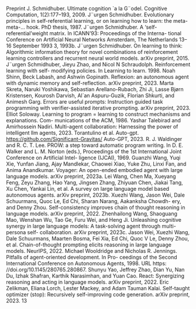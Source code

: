 Preprint
J. Schmidhuber. Ultimate cognition `a la G¨odel. Cognitive Computation, 1(2):177–193, 2009.
J¨urgen Schmidhuber. Evolutionary principles in self-referential learning, or on learning how to
learn: the meta-meta-... hook. PhD thesis, 1987.
J¨urgen Schmidhuber. A ‘self-referential’weight matrix. In ICANN’93: Proceedings of the Interna-
tional Conference on Artificial Neural Networks Amsterdam, The Netherlands 13–16 September
1993 3, 1993b.
J¨urgen Schmidhuber. On learning to think: Algorithmic information theory for novel combinations
of reinforcement learning controllers and recurrent neural world models. arXiv preprint, 2015.
J¨urgen Schmidhuber, Jieyu Zhao, and Nicol N Schraudolph. Reinforcement learning with self-
modifying policies. In Learning to learn. 1998.
Noah Shinn, Beck Labash, and Ashwin Gopinath. Reflexion: an autonomous agent with dynamic
memory and self-reflection. arXiv preprint, 2023.
Marta Skreta, Naruki Yoshikawa, Sebastian Arellano-Rubach, Zhi Ji, Lasse Bjørn Kristensen,
Kourosh Darvish, Al´an Aspuru-Guzik, Florian Shkurti, and Animesh Garg. Errors are useful
prompts: Instruction guided task programming with verifier-assisted iterative prompting. arXiv
preprint, 2023.
Elliot Soloway. Learning to program = learning to construct mechanisms and explanations. Com-
munications of the ACM, 1986.
Yashar Talebirad and Amirhossein Nadiri.
Multi-agent collaboration: Harnessing the power of
intelligent llm agents, 2023.
Torantulino et al.
Auto-gpt.
https://github.com/Significant-Gravitas/
Auto-GPT, 2023.
R. J. Waldinger and R. C. T. Lee. PROW: a step toward automatic program writing. In D. E. Walker
and L. M. Norton (eds.), Proceedings of the 1st International Joint Conference on Artificial Intel-
ligence (IJCAI), 1969.
Guanzhi Wang, Yuqi Xie, Yunfan Jiang, Ajay Mandlekar, Chaowei Xiao, Yuke Zhu, Linxi Fan,
and Anima Anandkumar. Voyager: An open-ended embodied agent with large language models.
arXiv preprint, 2023a.
Lei Wang, Chen Ma, Xueyang Feng, Zeyu Zhang, Hao Yang, Jingsen Zhang, Zhiyuan Chen, Jiakai
Tang, Xu Chen, Yankai Lin, et al. A survey on large language model based autonomous agents.
arXiv preprint, 2023b.
Xuezhi Wang, Jason Wei, Dale Schuurmans, Quoc Le, Ed Chi, Sharan Narang, Aakanksha Chowdh-
ery, and Denny Zhou. Self-consistency improves chain of thought reasoning in language models.
arXiv preprint, 2022.
Zhenhailong Wang, Shaoguang Mao, Wenshan Wu, Tao Ge, Furu Wei, and Heng Ji. Unleashing
cognitive synergy in large language models: A task-solving agent through multi-persona self-
collaboration. arXiv preprint, 2023c.
Jason Wei, Xuezhi Wang, Dale Schuurmans, Maarten Bosma, Fei Xia, Ed Chi, Quoc V Le, Denny
Zhou, et al. Chain-of-thought prompting elicits reasoning in large language models. NeurIPS,
2022.
Michael Wooldridge and Nicholas R. Jennings. Pitfalls of agent-oriented development. In Pro-
ceedings of the Second International Conference on Autonomous Agents, 1998. URL https:
//doi.org/10.1145/280765.280867.
Shunyu Yao, Jeffrey Zhao, Dian Yu, Nan Du, Izhak Shafran, Karthik Narasimhan, and Yuan Cao.
React: Synergizing reasoning and acting in language models. arXiv preprint, 2022.
Eric Zelikman, Eliana Lorch, Lester Mackey, and Adam Tauman Kalai. Self-taught optimizer (stop):
Recursively self-improving code generation. arXiv preprint, 2023.
13
